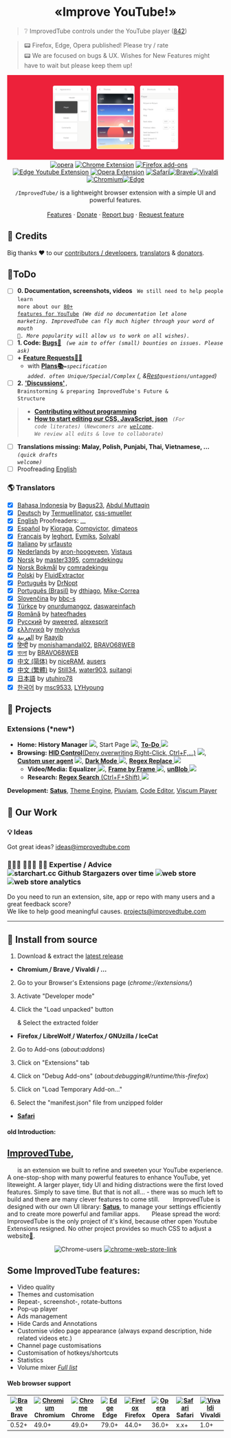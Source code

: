<h1 align="center">«Improve YouTube!»</h1>

> :grey_question: ImprovedTube controls under the YouTube player ([842](https://github.com/code4charity/YouTube-Extension/issues/842))

> 📟 Firefox, Edge, Opera published! Please try / rate <br> 📟 We are focused on bugs & UX. Wishes for New Features might have to wait but please keep them up! 

<p align="center">
	<a href="https://chrome.google.com/webstore/detail/improve-youtube-open-sour/bnomihfieiccainjcjblhegjgglakjdd">
     <img  alt="youtube extension" src="https://github.com/victor-savinov/previews/raw/master/improvedtube/screenshot-github.png">
	</a> 
<br> &nbsp;&nbsp;&nbsp; <a href="https://addons.opera.com/en/extensions/details/install-chrome-extensions/" ><img src="https://raw.githubusercontent.com/alrra/browser-logos/master/src/opera/opera_48x48.png" alt="opera" width="14px" height="14px"></a>  <a href="https://chrome.google.com/webstore/detail/improve-youtube-open-sour/bnomihfieiccainjcjblhegjgglakjdd"><img src="https://github.com/code4charity/YouTube-Extension/blob/master/previews/chrome.png" alt="Chrome Extension"></a> <a href="https://addons.mozilla.org/en-US/firefox/addon/youtube-addon/"><img src="https://github.com/code4charity/YouTube-Extension/blob/master/previews/firefox.png" alt="Firefox add-ons"></a> <a href="https://microsoftedge.microsoft.com/addons/detail/knbckijjjbmkjiagojjneoplbjilfllc"><img src="https://github.com/code4charity/YouTube-Extension/blob/master/previews/edge.png" alt="Edge Youtube Extension" width="150"></a> <a href="https://addons.opera.com/de/extensions/details/improvedtube-youtube-extension/"><img width="132" src="https://github.com/code4charity/YouTube-Extension/blob/master/previews/opera.png" alt="Opera Extension"></a>
<a href="https://github.com/code4charity/YouTube-Extension/blob/master/README.md#-install-from-source"><img src="https://raw.githubusercontent.com/alrra/browser-logos/master/src/safari/safari_48x48.png" alt="Safari" width="33px" height="33px"><img src="https://raw.githubusercontent.com/alrra/browser-logos/master/src/brave/brave_48x48.png" alt="Brave" width="30px"><img src="https://raw.githubusercontent.com/alrra/browser-logos/master/src/vivaldi/vivaldi_48x48.png" alt="Vivaldi" width="25px" height="25px"><img src="https://raw.githubusercontent.com/alrra/browser-logos/master/src/chromium/chromium_48x48.png" alt="Chromium" width="15px"><img src="https://raw.githubusercontent.com/alrra/browser-logos/master/src/edge/edge_48x48.png" alt="Edge" width="11px" height="11px"></a>
</p>

<p align="center">
        <code>/ImprovedTube/</code> is a lightweight browser extension with a simple UI and powerful features.
	<br><br>
  	<a href="https://github.com/code4charity/YouTube-Extension/wiki/Features">Features</a>
	·
	<a href="https://github.com/code4charity/YouTube-Extension/wiki/Donate">Donate</a>
	·
	<a href="https://github.com/code4charity/YouTube-Extension/issues/new">Report bug</a>
	·
	<a href="https://github.com/code4charity/YouTube-Extension/issues/new">Request feature</a> 


## 🙏 Credits  
Big thanks ❤️ to our [contributors / developers](https://github.com/ImprovedTube/ImprovedTube/graphs/contributors), [translators](https://github.com/code4charity/YouTube-Extension/blob/master/README.md#-translators) & [donators](https://www.blockchain.com/btc/address/144kqL6nGEQtVL3QCdADY4EtduZ95Vu1pL).

## 📝ToDo 
- [ ] **0. Documentation, screenshots, videos**  <code> We still need to help people learn more about our [80+ features for YouTube](https://github.com/ImprovedTube/ImprovedTube/wiki/Features) _(We did no documentation let alone marketing. ImprovedTube can fly much higher through your word of mouth 🌱. More popularity will allow us to work on all wishes)._ </code>
- [ ] **1. Code:** [**Bugs🐞**](https://github.com/ImprovedTube/YouTube/issues?q=label%3Abug+sort%3Acomments-desc+is%3Aopen-label%3A_+) <code> *(we aim to offer (small) bounties on issues. Please ask)* </code>
- [ ] **+** [**Feature Requests🌟🧚**](https://github.com/ImprovedTube/YouTube/issues?q=label%3A"Feature%20Request"+sort%3Acomments-desc+is%3Aopen-label%3A_+) 
    - with [**Plans📚**](https://github.com/code4charity/YouTube-Extension/issues?q=is%3Aissue+sort%3Acomments-desc+is%3Aopen+label%3A%F0%9F%93%9APlan)<code>_=specification added. often Unique/Special/Complex_</code>  _(, &[Rest](https://github.com/code4charity/YouTube-Extension/issues?q=is%3Aissue+sort%3Acomments-desc+is%3Aopen++-label%3Abug++-label%3A%22Feature+Request%22+-label%3A📚Plan+)<code>questions/untagged</code>)_
- [ ] **2.** [**'Discussions'**](https://github.com/code4charity/YouTube-Extension/discussions?discussions_q=category%3A%22Organization%22++category%3A%22ToDo%22+category%3A%22Wishes+%26+Ideas%22++)<code>, Brainstorming & preparing ImprovedTube's Future & Structure</code>
> - [**Contributing without programming**](https://github.com/ImprovedTube/YouTube-Extension/discussions/753)  
> - [**How to start editing our CSS, JavaScript, json**](https://github.com/ImprovedTube/ImprovedTube/pull/371#issuecomment-669725163)  <code> *(For code literates)* (*Newcomers are [welcome](https://github.com/ImprovedTube/ImprovedTube/issues/387#issuecomment-664980078). We review all edits & love to collaborate)*  </code>
- [ ] **Translations missing: Malay, Polish, Punjabi, Thai, Vietnamese, ...**  <code> _(quick drafts welcome)_  </code>
- [ ] Proofreading [English](https://github.com/ImprovedTube/ImprovedTube/blob/master/_locales/en/messages.json)

### 🌎 Translators

- [x] [Bahasa Indonesia](https://github.com/ImprovedTube/ImprovedTube/blob/master/_locales/id/messages.json) by [Bagus23](https://github.com/Bagus23), [Abdul Muttaqin](https://github.com/fdciabdul)
- [x] [Deutsch](https://github.com/ImprovedTube/ImprovedTube/blob/master/_locales/de/messages.json) by [Termuellinator](https://github.com/Termuellinator), [css-smueller](https://github.com/css-smueller)
- [x] [English](https://github.com/ImprovedTube/ImprovedTube/blob/master/_locales/en/messages.json) Proofreaders: __ 
- [x] [Español](https://github.com/ImprovedTube/ImprovedTube/blob/master/_locales/es/messages.json) by [Kioraga](https://github.com/Kioraga), [Compvictor](https://github.com/Compvictor), [dimateos](https://github.com/dimateos)
- [x] [Français](https://github.com/ImprovedTube/ImprovedTube/blob/master/_locales/fr/messages.json) by [leghort](https://github.com/leghort), [Eymiks](https://github.com/Eymiks), [Solvabl](https://github.com/Solvabl)
- [x] [Italiano](https://github.com/ImprovedTube/ImprovedTube/blob/master/_locales/it/messages.json) by [urfausto](https://github.com/urfausto)
- [x] [Nederlands](https://github.com/ImprovedTube/ImprovedTube/blob/master/_locales/nl/messages.json) by [aron-hoogeveen](https://github.com/aron-hoogeveen), [Vistaus](https://github.com/Vistaus)
- [x] [Norsk](https://github.com/ImprovedTube/ImprovedTube/blob/master/_locales/no/messages.json) by [master3395](https://github.com/master3395), [comradekingu](https://github.com/comradekingu)
- [x] [Norsk Bokmål](https://github.com/ImprovedTube/ImprovedTube/blob/master/_locales/nb_NO/messages.json) by [comradekingu](https://github.com/comradekingu)
- [x] [Polski](https://github.com/ImprovedTube/ImprovedTube/blob/master/_locales/pl/messages.json) by [FluidExtractor](https://github.com/FluidExtractor)
- [x] [Português](https://github.com/ImprovedTube/ImprovedTube/blob/master/_locales/pt_PT/messages.json) by [DrNopt](https://github.com/DrNopt)
- [x] [Português (Brasil)](https://github.com/ImprovedTube/ImprovedTube/blob/master/_locales/pt_BR/messages.json) by [dthiago](https://github.com/dthiago), [Mike-Correa](https://github.com/Mike-Correa)
- [x] [Slovenčina](https://github.com/ImprovedTube/ImprovedTube/blob/master/_locales/sk/messages.json) by [bbc-s](https://github.com/bbc-s)
- [x] [Türkçe](https://github.com/ImprovedTube/ImprovedTube/blob/master/_locales/tr/messages.json) by [onurdumangoz](https://github.com/onurdumangoz), [daswareinfach](https://github.com/daswareinfach)
- [x] [Română](https://github.com/ImprovedTube/ImprovedTube/blob/master/_locales/ro/messages.json) by [hateofhades](https://github.com/hateofhades)
- [x] [Русский](https://github.com/ImprovedTube/ImprovedTube/blob/master/_locales/ru/messages.json) by [qweered](https://github.com/qweered), [alexesprit](https://github.com/alexesprit)
- [x] [ελληνικά](https://github.com/ImprovedTube/ImprovedTube/blob/master/_locales/el/messages.json) by [molyvius](https://github.com/molyvius)
- [x] [العربية](https://github.com/code4charity/YouTube-Extension/blob/master/_locales/ar/messages.json) by [Raayib](https://github.com/Raayib)
- [x] [हिन्दी](https://github.com/ImprovedTube/ImprovedTube/blob/master/_locales/hin/messages.json) by [monishamandal02](https://github.com/monishamandal02), [BRAVO68WEB](https://github.com/BRAVO68WEB)
- [x] [বাংলা](https://github.com/ImprovedTube/ImprovedTube/blob/master/_locales/bn/messages.json) by [BRAVO68WEB](https://github.com/BRAVO68WEB)
- [x] [中文 (简体)](https://github.com/ImprovedTube/ImprovedTube/blob/master/_locales/zh_CN/messages.json) by [niceRAM](https://github.com/niceRAM), [ausers](https://github.com/ausers)
- [x] [中文 (繁體)](https://github.com/ImprovedTube/ImprovedTube/blob/master/_locales/zh_TW/messages.json) by [Still34](https://github.com/Still34), [water903](https://github.com/water903), [suitangi](https://github.com/suitangi)
- [x] [日本語](https://github.com/ImprovedTube/ImprovedTube/blob/master/_locales/ja/messages.json) by [utuhiro78](https://github.com/utuhiro78)
- [x] [한국어](https://github.com/ImprovedTube/ImprovedTube/blob/master/_locales/ko/messages.json) by [msc9533](https://github.com/msc9533), [LYHyoung](https://github.com/LYHyoung)

## 🌾 Projects
### Extensions (\*new\*)
* **Home:** **History Manager** [  <img src="https://camo.githubusercontent.com/4883534c0efe4140d2899349f631d8bda267086c38d17e3b92a379e97cfa3050/68747470733a2f2f692e696d6775722e636f6d2f6d3645597265312e706e67" height="21px">](https://github.com/victor-savinov/history-manager), Start Page [  <img src="https://camo.githubusercontent.com/4883534c0efe4140d2899349f631d8bda267086c38d17e3b92a379e97cfa3050/68747470733a2f2f692e696d6775722e636f6d2f6d3645597265312e706e67" height="21px">](https://github.com/victor-savinov/start-page),  [**To-Do**](https://chrome.google.com/webstore/detail/to-do/mniboiicchcpkffcdlaocnkfpbdihgii)[  <img src="https://camo.githubusercontent.com/4883534c0efe4140d2899349f631d8bda267086c38d17e3b92a379e97cfa3050/68747470733a2f2f692e696d6775722e636f6d2f6d3645597265312e706e67" height="21px">](https://github.com/victor-savinov/to-do) 
* **Browsing:**  [**HID Control**(Deny overwriting Right-Click, Ctrl+F,...)](https://chrome.google.com/webstore/detail/ctrl-f-freedom-%20-right-cl/ijngdimmjkngoglcjaheoadciaalbafl) [  <img src="https://camo.githubusercontent.com/4883534c0efe4140d2899349f631d8bda267086c38d17e3b92a379e97cfa3050/68747470733a2f2f692e696d6775722e636f6d2f6d3645597265312e706e67" height="21px">](https://github.com/victor-savinov/hid-control-prevention), [**Custom user agent**](https://chrome.google.com/webstore/detail/custom-user-agent/ncgbkkljbaojkhljombpjejedphfhdjj) [  <img src="https://camo.githubusercontent.com/4883534c0efe4140d2899349f631d8bda267086c38d17e3b92a379e97cfa3050/68747470733a2f2f692e696d6775722e636f6d2f6d3645597265312e706e67" height="21px">](https://github.com/victor-savinov/custom-user-agent), [**Dark Mode**](https://chrome.google.com/webstore/detail/dark-mode/declgfomkjdohhjbcfemjklfebflhefl)[  <img src="https://camo.githubusercontent.com/4883534c0efe4140d2899349f631d8bda267086c38d17e3b92a379e97cfa3050/68747470733a2f2f692e696d6775722e636f6d2f6d3645597265312e706e67" height="21px">](https://github.com/victor-savinov/night-mode), [**Regex Replace**](https://chrome.google.com/webstore/detail/regex-replace/ihcaaefaoebbcklmolaflgllidfamfgm)[  <img src="https://camo.githubusercontent.com/4883534c0efe4140d2899349f631d8bda267086c38d17e3b92a379e97cfa3050/68747470733a2f2f692e696d6775722e636f6d2f6d3645597265312e706e67" height="21px">](https://github.com/victor-savinov/regex-replace)   
  * **Video/Media:** **Equalizer**[  <img src="https://camo.githubusercontent.com/4883534c0efe4140d2899349f631d8bda267086c38d17e3b92a379e97cfa3050/68747470733a2f2f692e696d6775722e636f6d2f6d3645597265312e706e67" height="21px">](https://github.com/victor-savinov/equalizer), [**Frame by Frame**](https://chrome.google.com/webstore/detail/frame-by-frame/cclnaabdfgnehogonpeddbgejclcjneh)[  <img src="https://camo.githubusercontent.com/4883534c0efe4140d2899349f631d8bda267086c38d17e3b92a379e97cfa3050/68747470733a2f2f692e696d6775722e636f6d2f6d3645597265312e706e67" height="21px">](https://github.com/victor-savinov/frame-by-frame), [**unBlob**](https://chrome.google.com/webstore/detail/unblob-alpha/odognhgojidbcgconbcipmgffjcmfaoj)[  <img src="https://camo.githubusercontent.com/4883534c0efe4140d2899349f631d8bda267086c38d17e3b92a379e97cfa3050/68747470733a2f2f692e696d6775722e636f6d2f6d3645597265312e706e67" height="21px">](https://github.com/victor-savinov/unblob) 
  * **Research:** [**Regex Search** (Ctrl+F+Shift)](https://chrome.google.com/webstore/detail/regex-search/pmihaiejckejbpjdnildimfkpcpnohlo)[  <img src="https://camo.githubusercontent.com/4883534c0efe4140d2899349f631d8bda267086c38d17e3b92a379e97cfa3050/68747470733a2f2f692e696d6775722e636f6d2f6d3645597265312e706e67" height="21px">](https://github.com/victor-savinov/regex-search) 
  
**Development:** [**Satus**](https://github.com/victor-savinov/satus), [Theme Engine](https://github.com/victor-savinov/theme-engine),   [Pluviam](https://github.com/victor-savinov/pluviam), [Code Editor](https://github.com/victor-savinov/code-editor),  [Viscum Player](https://github.com/victor-savinov/vbeiscum-player) 

##  💼 Our Work 
### 💡 Ideas   
Got great ideas? ideas@improvedtube.com
### 👨🏽‍💻 👩🏿‍💻 👩‍💻 Expertise / Advice <img src="https://starchart.cc/ImprovedTube/YouTube.svg" alt="starchart.cc Github Stargazers over time"   width="122px"> <img width="133" alt="web store" src="https://user-images.githubusercontent.com/25022245/114263921-59069c80-99e8-11eb-9338-9a6e9f88c61e.png"> <img width="180" alt="web store analytics" src="https://user-images.githubusercontent.com/25022245/114263939-69b71280-99e8-11eb-9bf7-358cecdbdbfd.png">

Do you need to run an extension, site, app or repo with many users and a great feedback score?  
We like to help good meaningful causes. projects@improvedtube.com  

<hr> 

## 🔧 Install from source

1. Download & extract the [latest release](https://github.com/ImprovedTube/ImprovedTube/releases/latest)

 -  **Chromium[ ](https://github.com/chromium/chromium) / Brave[ ](https://github.com/brave/brave) / Vivaldi / ...**

   2. Go to your Browser's Extensions page (*chrome://extensions/*) 

   3. Activate "Developer mode"

   4. Click the "Load unpacked" button <br>

      & Select the extracted folder

 -  **Firefox[ ](https://github.com/mozilla)/ LibreWolf[ ](https://librewolf-community.gitlab.io/)/ Waterfox[ ](https://github.com/MrAlex94/Waterfox)/ GNUzilla / IceCat**

   2. Go to Add-ons (*about:addons*) 

   3. Click on "Extensions" tab

   4. Click on "Debug Add-ons" (*about:debugging#/runtime/this-firefox*)

   5. Click on "Load Temporary Add-on…"

   6. Select the "manifest.json" file from unzipped folder

 - **[Safari](https://github.com/code4charity/YouTube-Extension/issues/494#issuecomment-675098753)**
 


#### old Introduction:	

##  [ImprovedTube](https://chrome.google.com/webstore/detail/improve-youtube-open-sour/bnomihfieiccainjcjblhegjgglakjdd),
&nbsp;&nbsp;&nbsp;&nbsp;&nbsp;  is an extension we built to refine and sweeten your YouTube experience. A one-stop-shop with many powerful features to enhance YouTube, yet liteweight. A larger player, tidy UI and hiding distractions were the first loved features. Simply to save time. But that is not all… - there was so much left to build and there are many clever features to come still. &nbsp;&nbsp;&nbsp;&nbsp;&nbsp;&nbsp; ImprovedTube is designed with our own UI library: **[Satus](https://github.com/victor-savinov/satus)**, to manage your settings efficiently and to create more powerful and familiar apps. &nbsp;&nbsp;&nbsp;&nbsp;&nbsp; Please spread the word: ImprovedTube is the only project of it's kind, because other open Youtube Extensions resigned. No other project provides so much CSS to adjust a website[🦄](https://github.com/search?q=stars%3A%3E700++size%3A%3E3000+++language%3ACSS++App+OR+Addon+OR+Extension+NOT+framework+NOT+apps&type=Repositories&s=updated&o=desc)</font>.
<p align="center"><img src="https://img.shields.io/chrome-web-store/users/bnomihfieiccainjcjblhegjgglakjdd?style=for-the-badge" alt="Chrome-users" />
      <a href="https://chrome.google.com/webstore/detail/improve-youtube-open-sour/bnomihfieiccainjcjblhegjgglakjdd">
        <img src="https://img.shields.io/chrome-web-store/v/bnomihfieiccainjcjblhegjgglakjdd?style=for-the-badge" alt="chrome-web-store-link" /> </a> </p>
	
## Some ImprovedTube features:
- Video quality
- Themes and customisation
- Repeat-, screenshot-, rotate-buttons
- Pop-up player
- Ads management
- Hide Cards and Annotations
- Customise video page appearance (always expand description, hide related videos etc.)
- Channel page customisations
- Customisation of hotkeys/shortcuts
- Statistics
- Volume mixer
_[Full list](https://github.com/ImprovedTube/YouTube/wiki/Features)_

 #### Web browser support 
|[<img src="https://raw.githubusercontent.com/alrra/browser-logos/master/src/brave/brave_48x48.png" alt="Brave" width="28px" />](https://brave.com)</br>Brave | [<img src="https://raw.githubusercontent.com/alrra/browser-logos/master/src/chromium/chromium_48x48.png" alt="Chromium" width="28px" />](https://github.com/chromium/chromium)</br>Chromium | [<img src="https://raw.githubusercontent.com/alrra/browser-logos/master/src/chrome/chrome_48x48.png" alt="Chrome" width="24px" />](https://chrome.google.com/webstore/detail/improve-youtube-open-sour/bnomihfieiccainjcjblhegjgglakjdd)</br>Chrome | [<img src="https://raw.githubusercontent.com/alrra/browser-logos/master/src/edge/edge_48x48.png" alt="Edge" width="24px" height="24px" />](https://www.microsoft.com/edge)</br>Edge | [<img src="https://raw.githubusercontent.com/alrra/browser-logos/master/src/firefox/firefox_48x48.png" alt="Firefox" width="24px" height="24px" />](https://foundation.mozilla.org)</br>Firefox | [<img src="https://raw.githubusercontent.com/alrra/browser-logos/master/src/opera/opera_48x48.png" alt="Opera" width="24px" height="24px" />](https://addons.opera.com/en/extensions/details/install-chrome-extensions/)</br>Opera| [<img src="https://raw.githubusercontent.com/alrra/browser-logos/master/src/safari/safari_48x48.png" alt="Safari" width="24px" height="24px" />](https://www.apple.com/safari/)</br>Safari | [<img src="https://raw.githubusercontent.com/alrra/browser-logos/master/src/vivaldi/vivaldi_48x48.png" alt="Vivaldi" width="24px" height="24px" />](https://github.com/ric2b/Vivaldi-browser)</br>Vivaldi |
| --------- | --------- | --------- | --------- | --------- | --------- | --------- | --------- |
| 0.52+ | 49.0+ | 49.0+ | 79.0+ | 44.0+ | 36.0+ | x.x+ | 1.0+ |


